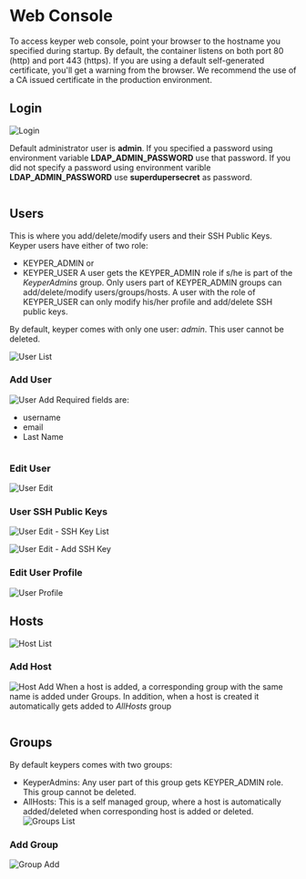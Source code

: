 # Web Console
To access keyper web console, point your browser to the hostname you specified during startup. By default, the container listens on both port 80 (http) and port 443 (https). If you are using a default self-generated certificate, you'll get a warning from the browser. We recommend the use of a CA issued certificate in the production environment.

## Login
![Login](_static/login.png)

Default administrator user is **admin**. If you specified a password using environment variable **LDAP_ADMIN_PASSWORD** use that password. If you did not specify a password using environment varible **LDAP_ADMIN_PASSWORD** use **superdupersecret** as password.

```important:: Passwords are set during the first start within openldap database. If using data persistence, which you should, the same password should be used during subsequent startup of the container.
```  

## Users
This is where you add/delete/modify users and their SSH Public Keys. Keyper users have either of two role:
* KEYPER_ADMIN or 
* KEYPER_USER
A user gets the KEYPER_ADMIN role if s/he is part of the *KeyperAdmins* group. Only users part of KEYPER_ADMIN groups can add/delete/modify users/groups/hosts.
A user with the role of KEYPER_USER can only modify his/her profile and add/delete SSH public keys.

By default, keyper comes with only one user: *admin*. This user cannot be deleted.

![User List](_static/user_list.png)

### Add User
![User Add](_static/user_add.png)
Required fields are:
* username
* email
* Last Name

```important:: Username must be same as the username on linux systems.
```  

### Edit User
![User Edit](_static/user_edit.png)

### User SSH Public Keys
![User Edit - SSH Key List](_static/user_edit_key_list.png)

![User Edit - Add SSH Key](_static/user_edit_add_key.png)

### Edit User Profile
![User Profile](_static/user_profile.png)

## Hosts
![Host List](_static/host_list.png)

### Add Host
![Host Add](_static/host_add.png)
When a host is added, a corresponding group with the same name is added under Groups. In addition, when a host is created it automatically gets added to *AllHosts* group

```important:: Hostname must be same as the hostname of the linux systems. i.e. what is returned by *hostname -s*
```  

## Groups
By default keypers comes with two groups:
* KeyperAdmins: Any user part of this group gets KEYPER_ADMIN role. This group cannot be deleted.
* AllHosts: This is a self managed group, where a host is automatically added/deleted when corresponding host is added or deleted.
![Groups List](_static/group_list.png)

### Add Group
![Group Add](_static/group_add.png)

